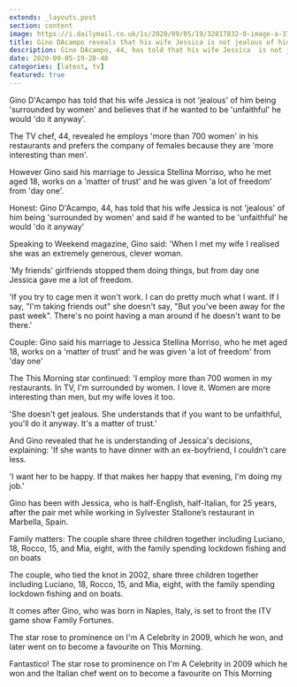 ```yaml
---
extends: _layouts.post
section: content
image: https://i.dailymail.co.uk/1s/2020/09/05/19/32817832-0-image-a-37_1599328872056.jpg 
title: Gino DAcampo reveals that his wife Jessica is not jealous of him being surrounded by women 
description: Gino DAcampo, 44, has told that his wife Jessica  is not jealous of him being surrounded by women and said if he wanted to be unfaithful he would do it anyway. 
date: 2020-09-05-19-28-48 
categories: [latest, tv] 
featured: true 
--- 
```

Gino D'Acampo has told that his wife Jessica is not 'jealous' of him being 'surrounded by women' and believes that if he wanted to be 'unfaithful' he would 'do it anyway'. 

The TV chef, 44, revealed he employs 'more than 700 women' in his restaurants and prefers the company of females because they are 'more interesting than men'. 

However Gino said his marriage to Jessica Stellina Morriso, who he met aged 18, works on a 'matter of trust' and he was given 'a lot of freedom' from 'day one'.  

Honest: Gino D'Acampo, 44, has told that his wife Jessica is not 'jealous' of him being 'surrounded by women' and said if he wanted to be 'unfaithful' he would 'do it anyway'

Speaking to Weekend magazine, Gino said: 'When I met my wife I realised she was an extremely generous, clever woman. 

'My friends' girlfriends stopped them doing things, but from day one Jessica gave me a lot of freedom.

'If you try to cage men it won't work. I can do pretty much what I want. If I say, "I'm taking friends out" she doesn't say, "But you've been away for the past week". There's no point having a man around if he doesn't want to be there.' 

Couple: Gino said his marriage to Jessica Stellina Morriso, who he met aged 18, works on a 'matter of trust' and he was given 'a lot of freedom' from 'day one'

The This Morning star continued: 'I employ more than 700 women in my restaurants. In TV, I'm surrounded by women. I love it. Women are more interesting than men, but my wife loves it too.

'She doesn't get jealous. She understands that if you want to be unfaithful, you'll do it anyway. It's a matter of trust.' 

And Gino revealed that he is understanding of Jessica's decisions, explaining: 'If she wants to have dinner with an ex-boyfriend, I couldn't care less. 

'I want her to be happy. If that makes her happy that evening, I'm doing my job.'

Gino has been with Jessica, who is half-English, half-Italian, for 25 years, after the pair met while working in Sylvester Stallone’s restaurant in Marbella, Spain.

Family matters: The couple share three children together including Luciano, 18, Rocco, 15, and Mia, eight, with the family spending lockdown fishing and on boats

The couple, who tied the knot in 2002, share three children together including Luciano, 18, Rocco, 15, and Mia, eight, with the family spending lockdown fishing and on boats.  

It comes after Gino, who was born in Naples, Italy, is set to front the ITV game show Family Fortunes.

The star rose to prominence on I'm A Celebrity in 2009, which he won, and later went on to become a favourite on This Morning.   

Fantastico! The star rose to prominence on I'm A Celebrity in 2009 which he won and the Italian chef went on to become a favourite on This Morning



